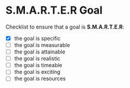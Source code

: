 # S.M.A.R.T.E.R Goal

Checklist to ensure that a goal is **S.M.A.R.T.E.R**:

* [x] the goal is specific
* [ ] the goal is measurable
* [ ] the goal is attainable
* [ ] the goal is realistic
* [ ] the goal is timeable
* [ ] the goal is exciting
* [ ] the goal is resources
